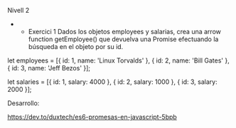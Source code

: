 Nivell 2
- - Exercici 1
Dados los objetos employees y salarias, crea una arrow function getEmployee() que devuelva una Promise efectuando la búsqueda en el objeto por su id.

let employees = [{
    id: 1,
    name: 'Linux Torvalds'
}, {
    id: 2,
    name: 'Bill Gates'
},{
    id: 3,
    name: 'Jeff Bezos'
}];
 
let salaries = [{
    id: 1,
    salary: 4000
}, {
    id: 2,
    salary: 1000
}, {
    id: 3,
    salary: 2000
}];

Desarrollo:


https://dev.to/duxtech/es6-promesas-en-javascript-5bpb